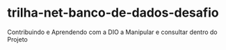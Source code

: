 # trilha-net-banco-de-dados-desafio
Contribuindo e Aprendendo com a DIO a Manipular e consultar dentro do Projeto
